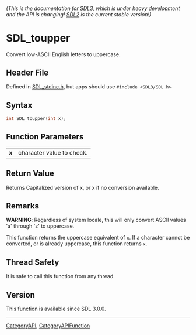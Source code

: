 ###### (This is the documentation for SDL3, which is under heavy development and the API is changing! [SDL2](https://wiki.libsdl.org/SDL2/) is the current stable version!)
# SDL_toupper

Convert low-ASCII English letters to uppercase.

## Header File

Defined in [SDL_stdinc.h](https://github.com/libsdl-org/SDL/blob/main/include/SDL3/SDL_stdinc.h), but apps should use `#include <SDL3/SDL.h>`

## Syntax

```c
int SDL_toupper(int x);

```

## Function Parameters

|           |                           |
| --------- | ------------------------- |
| **x**     | character value to check. |

## Return Value

Returns Capitalized version of x, or x if no conversion available.

## Remarks

**WARNING**: Regardless of system locale, this will only convert ASCII
values 'a' through 'z' to uppercase.

This function returns the uppercase equivalent of `x`. If a character
cannot be converted, or is already uppercase, this function returns `x`.

## Thread Safety

It is safe to call this function from any thread.

## Version

This function is available since SDL 3.0.0.

----
[CategoryAPI](CategoryAPI), [CategoryAPIFunction](CategoryAPIFunction)

